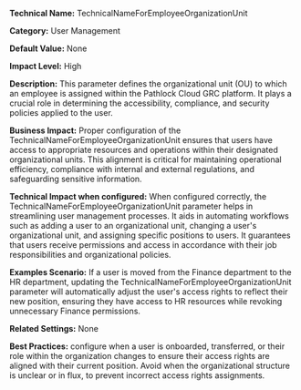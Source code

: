 **Technical Name:** TechnicalNameForEmployeeOrganizationUnit

**Category:** User Management

**Default Value:** None

**Impact Level:** High

**Description:** This parameter defines the organizational unit (OU) to which an employee is assigned within the Pathlock Cloud GRC platform. It plays a crucial role in determining the accessibility, compliance, and security policies applied to the user.

**Business Impact:** Proper configuration of the TechnicalNameForEmployeeOrganizationUnit ensures that users have access to appropriate resources and operations within their designated organizational units. This alignment is critical for maintaining operational efficiency, compliance with internal and external regulations, and safeguarding sensitive information.

**Technical Impact when configured:** When configured correctly, the TechnicalNameForEmployeeOrganizationUnit parameter helps in streamlining user management processes. It aids in automating workflows such as adding a user to an organizational unit, changing a user's organizational unit, and assigning specific positions to users. It guarantees that users receive permissions and access in accordance with their job responsibilities and organizational policies.

**Examples Scenario:** If a user is moved from the Finance department to the HR department, updating the TechnicalNameForEmployeeOrganizationUnit parameter will automatically adjust the user's access rights to reflect their new position, ensuring they have access to HR resources while revoking unnecessary Finance permissions.

**Related Settings:** None 

**Best Practices:** configure when a user is onboarded, transferred, or their role within the organization changes to ensure their access rights are aligned with their current position. Avoid when the organizational structure is unclear or in flux, to prevent incorrect access rights assignments.
